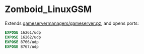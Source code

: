 # Zomboid_LinuxGSM

Extends [gameservermanagers/gameserver:pz](https://hub.docker.com/r/gameservermanagers/gameserver/tags), and opens ports:

```Dockerfile
EXPOSE 16261/udp
EXPOSE 16262/udp
EXPOSE 8766/udp
EXPOSE 8767/udp
```
